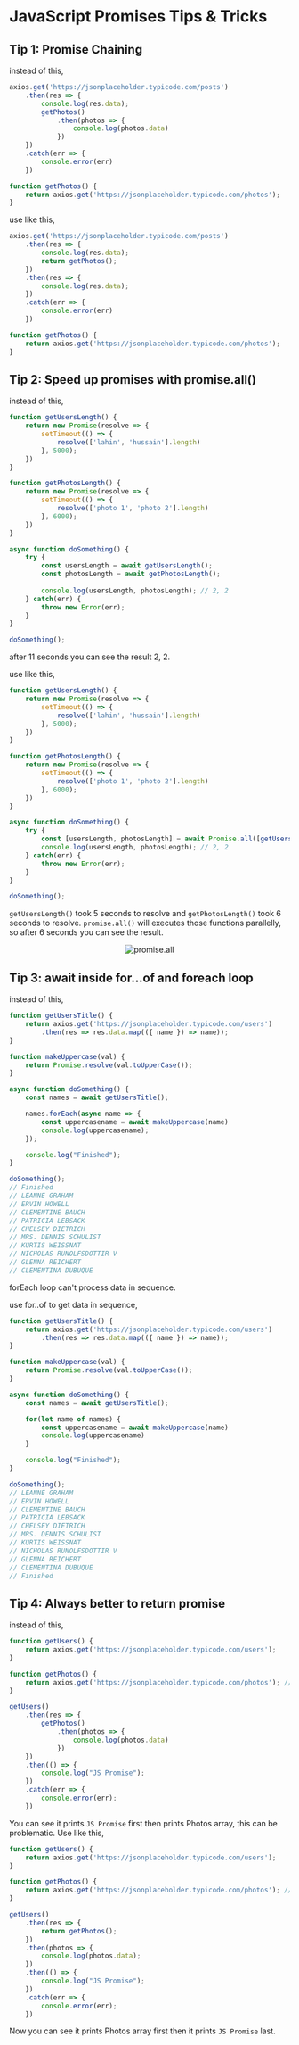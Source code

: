 # JavaScript Promises Tips & Tricks

## Tip 1: Promise Chaining

instead of this, 

```js
axios.get('https://jsonplaceholder.typicode.com/posts')
    .then(res => {
        console.log(res.data);
        getPhotos()
            .then(photos => {
                console.log(photos.data)
            })
    })
    .catch(err => {
        console.error(err)
    })

function getPhotos() {
    return axios.get('https://jsonplaceholder.typicode.com/photos');
}
```

use like this,

```js
axios.get('https://jsonplaceholder.typicode.com/posts')
    .then(res => {
        console.log(res.data);
        return getPhotos();
    })
    .then(res => {
        console.log(res.data);
    })
    .catch(err => {
        console.error(err)
    })

function getPhotos() {
    return axios.get('https://jsonplaceholder.typicode.com/photos');
}
```

## Tip 2: Speed up promises with promise.all()

instead of this,

```js
function getUsersLength() {
    return new Promise(resolve => {
        setTimeout(() => {
            resolve(['lahin', 'hussain'].length)
        }, 5000);
    })
}

function getPhotosLength() {
    return new Promise(resolve => {
        setTimeout(() => {
            resolve(['photo 1', 'photo 2'].length)
        }, 6000);
    })
}

async function doSomething() {
    try {
        const usersLength = await getUsersLength();
        const photosLength = await getPhotosLength();
    
        console.log(usersLength, photosLength); // 2, 2
    } catch(err) {
        throw new Error(err);
    }
}

doSomething();
```
after 11 seconds you can see the result 2, 2.

use like this,

```js
function getUsersLength() {
    return new Promise(resolve => {
        setTimeout(() => {
            resolve(['lahin', 'hussain'].length)
        }, 5000);
    })
}

function getPhotosLength() {
    return new Promise(resolve => {
        setTimeout(() => {
            resolve(['photo 1', 'photo 2'].length)
        }, 6000);
    })
}

async function doSomething() {
    try {
        const [usersLength, photosLength] = await Promise.all([getUsersLength(), getPhotosLength()]);
        console.log(usersLength, photosLength); // 2, 2
    } catch(err) {
        throw new Error(err);
    }
}

doSomething();
```
`getUsersLength()` took 5 seconds to resolve and `getPhotosLength()` took 6 seconds to resolve. `promise.all()` will executes those functions parallelly, so after 6 seconds you can see the result.

<p align="center">
  <img src="./assets/images/promise-all-1.png" alt="promise.all">
</p>

## Tip 3: await inside for...of and foreach loop

instead of this,

```js
function getUsersTitle() {
    return axios.get('https://jsonplaceholder.typicode.com/users')
        .then(res => res.data.map(({ name }) => name));
}

function makeUppercase(val) {
    return Promise.resolve(val.toUpperCase());
}

async function doSomething() {
    const names = await getUsersTitle();

    names.forEach(async name => {
        const uppercasename = await makeUppercase(name)
        console.log(uppercasename);
    });

    console.log("Finished");
}

doSomething();
// Finished
// LEANNE GRAHAM
// ERVIN HOWELL
// CLEMENTINE BAUCH
// PATRICIA LEBSACK
// CHELSEY DIETRICH
// MRS. DENNIS SCHULIST
// KURTIS WEISSNAT
// NICHOLAS RUNOLFSDOTTIR V
// GLENNA REICHERT
// CLEMENTINA DUBUQUE
```

forEach loop can't process data in sequence.

use for..of to get data in sequence,

```js
function getUsersTitle() {
    return axios.get('https://jsonplaceholder.typicode.com/users')
        .then(res => res.data.map(({ name }) => name));
}

function makeUppercase(val) {
    return Promise.resolve(val.toUpperCase());
}

async function doSomething() {
    const names = await getUsersTitle();

    for(let name of names) {
        const uppercasename = await makeUppercase(name)
        console.log(uppercasename)
    }

    console.log("Finished");
}

doSomething();
// LEANNE GRAHAM
// ERVIN HOWELL
// CLEMENTINE BAUCH
// PATRICIA LEBSACK
// CHELSEY DIETRICH
// MRS. DENNIS SCHULIST
// KURTIS WEISSNAT
// NICHOLAS RUNOLFSDOTTIR V
// GLENNA REICHERT
// CLEMENTINA DUBUQUE
// Finished
```
## Tip 4: Always better to return promise

instead of this,

```js
function getUsers() {
    return axios.get('https://jsonplaceholder.typicode.com/users');
}

function getPhotos() {
    return axios.get('https://jsonplaceholder.typicode.com/photos'); // 5000 photos
}

getUsers()
    .then(res => {
        getPhotos()
            .then(photos => {
                console.log(photos.data)
            })
    })
    .then(() => {
        console.log("JS Promise");
    })
    .catch(err => {
        console.error(err);
    })
```

You can see it prints `JS Promise` first then prints Photos array, this can be problematic. Use like this,

```js
function getUsers() {
    return axios.get('https://jsonplaceholder.typicode.com/users');
}

function getPhotos() {
    return axios.get('https://jsonplaceholder.typicode.com/photos'); // 5000 photos
}

getUsers()
    .then(res => {
        return getPhotos();
    })
    .then(photos => {
        console.log(photos.data);
    })
    .then(() => {
        console.log("JS Promise");
    })
    .catch(err => {
        console.error(err);
    })
```

Now you can see it prints Photos array first then it prints `JS Promise` last.